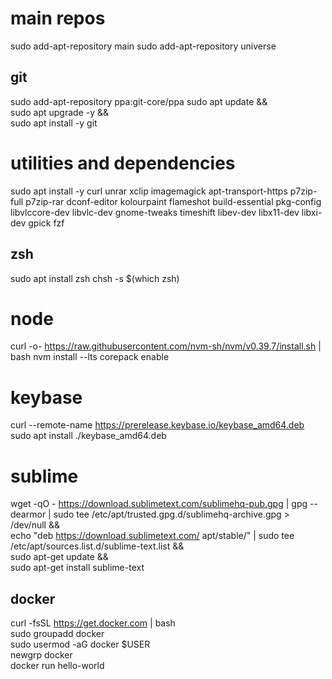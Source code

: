 # main repos

sudo add-apt-repository main
sudo add-apt-repository universe

## git

sudo add-apt-repository ppa:git-core/ppa
sudo apt update && \
sudo apt upgrade -y && \
sudo apt install -y git

# utilities and dependencies

sudo apt install -y curl unrar xclip imagemagick apt-transport-https p7zip-full p7zip-rar dconf-editor kolourpaint flameshot build-essential pkg-config libvlccore-dev libvlc-dev gnome-tweaks timeshift libev-dev libx11-dev libxi-dev gpick fzf

## zsh

sudo apt install zsh
chsh -s $(which zsh)

# node

curl -o- https://raw.githubusercontent.com/nvm-sh/nvm/v0.39.7/install.sh | bash
nvm install --lts
corepack enable

# keybase

curl --remote-name https://prerelease.keybase.io/keybase_amd64.deb
sudo apt install ./keybase_amd64.deb

# sublime

wget -qO - https://download.sublimetext.com/sublimehq-pub.gpg | gpg --dearmor | sudo tee /etc/apt/trusted.gpg.d/sublimehq-archive.gpg > /dev/null && \
echo "deb https://download.sublimetext.com/ apt/stable/" | sudo tee /etc/apt/sources.list.d/sublime-text.list && \
sudo apt-get update && \
sudo apt-get install sublime-text

## docker

curl -fsSL https://get.docker.com | bash  
sudo groupadd docker  
sudo usermod -aG docker $USER  
newgrp docker  
docker run hello-world
